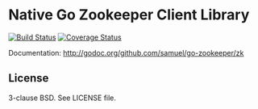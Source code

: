 Native Go Zookeeper Client Library
===================================

[![Build Status](https://travis-ci.org/talbright/go-zookeeper.png)](https://travis-ci.org/talbright/go-zookeeper) 
[![Coverage Status](https://coveralls.io/repos/github/talbright/go-zookeeper/badge.svg?branch=build-improvements)](https://coveralls.io/github/talbright/go-zookeeper?branch=build-improvements)

Documentation: http://godoc.org/github.com/samuel/go-zookeeper/zk

License
-------

3-clause BSD. See LICENSE file.
